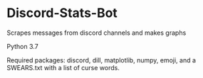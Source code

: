 # Discord-Stats-Bot
Scrapes messages from discord channels and makes graphs

Python 3.7

Required packages: discord, dill, matplotlib, numpy, emoji, and a SWEARS.txt with a list of curse words.
